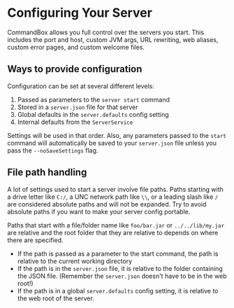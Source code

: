 # Configuring Your Server

CommandBox allows you full control over the servers you start.  This includes the port and host, custom JVM args, URL rewriting, web aliases, custom error pages, and custom welcome files.  

## Ways to provide configuration

Configuration can be set at several different levels:

1. Passed as parameters to the `server start` command
2. Stored in a `server.json` file for that server
3. Global defaults in the `server.defaults` config setting
4. Internal defaults from the `ServerService`

Settings will be used in that order.  Also, any parameters passed to the `start` command will automatically be saved to your `server.json` file unless you pass the `--noSaveSettings` flag.

## File path handling

A lot of settings used to start a server involve file paths.  Paths starting with a drive letter like `C:/`, a UNC network path like `\\`, or a leading slash like `/` are considered absolute paths and will not be expanded.  Try to avoid absolute paths if you want to make your server config portable.  

Paths that start with a file/folder name like `foo/bar.jar` or `../../lib/my.jar` are relative and the root folder that they are relative to depends on where there are specified.

* If the path is passed as a parameter to the start command, the path is relative to the current working directory
* If the path is in the `server.json` file, it is relative to the folder containing the JSON file.  (Remember the `server.json` doesn't have to be in the web root!)
* If the path is in a global `server.defaults` config setting, it is relative to the web root of the server. 

